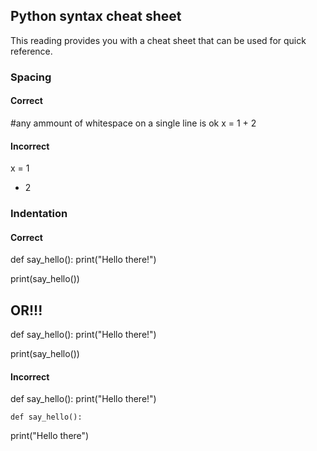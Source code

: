## Python syntax cheat sheet

This reading provides you with a cheat sheet that can be used for quick reference.

### Spacing

#### Correct

#any ammount of whitespace on a single line is ok
x     =        1        +        2

#### Incorrect 

x = 1
+ 2

### Indentation

#### Correct 
def say_hello():
    print("Hello there!")

print(say_hello())

## OR!!!

def say_hello(): print("Hello there!")

print(say_hello())

#### Incorrect 
def say_hello():
print("Hello there!")

    def say_hello():
print("Hello there")